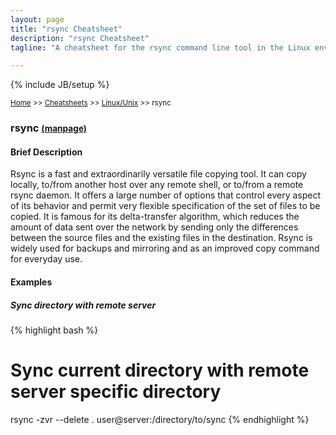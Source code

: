 ```yaml
---
layout: page
title: "rsync Cheatsheet"
description: "rsync Cheatsheet"
tagline: "A cheatsheet for the rsync command line tool in the Linux environment"

---
```

{% include JB/setup %}

<small>[Home](/) >> [Cheatsheets](/cheatsheets) >> [Linux/Unix](/cheatsheets/servers/linux) >> rsync</small>

### rsync <small>[(manpage)](http://manpages.ubuntu.com/manpages/precise/en/man1/rsync.1.html)</small>

#### Brief Description

Rsync is a fast and extraordinarily versatile file copying tool. It can copy locally, to/from another host over any remote shell, or to/from a remote rsync daemon. It offers a large number of options that control every aspect of its behavior and permit very flexible specification of the set of files to be copied. It is famous for its delta-transfer algorithm, which reduces the amount of data sent over the network by sending only the differences between the source files and the existing files in the destination. Rsync is widely used for backups and mirroring and as an improved copy command for everyday use.

#### Examples

##### Sync directory with remote server

{% highlight bash %}
# Sync current directory with remote server specific directory
rsync -zvr --delete . user@server:/directory/to/sync
{% endhighlight %}

